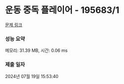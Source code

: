 # 운동 중독 플레이어 - 195683/1 

[문제 링크](https://level.goorm.io/exam/195683/%EC%9A%B4%EB%8F%99-%EC%A4%91%EB%8F%85-%ED%94%8C%EB%A0%88%EC%9D%B4%EC%96%B4/quiz/1) 

### 성능 요약

메모리: 31.39 MB, 시간: 0.06 ms

### 제출 일자

2024년 07월 19일 15:53:40

